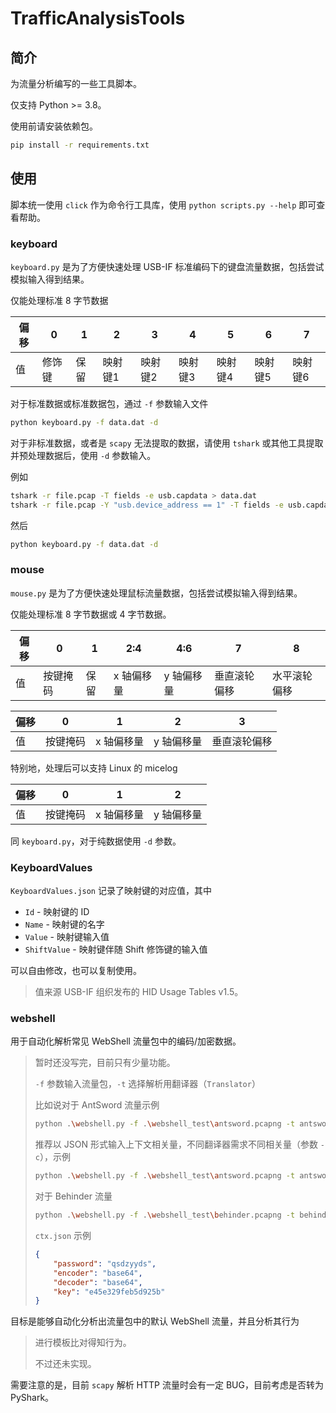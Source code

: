 # TrafficAnalysisTools

## 简介

为流量分析编写的一些工具脚本。

仅支持 Python >= 3.8。

使用前请安装依赖包。

```bash
pip install -r requirements.txt
```

## 使用

脚本统一使用 `click` 作为命令行工具库，使用 `python scripts.py --help` 即可查看帮助。

### keyboard

`keyboard.py` 是为了方便快速处理 USB-IF 标准编码下的键盘流量数据，包括尝试模拟输入得到结果。

仅能处理标准 8 字节数据

| 偏移 | 0      | 1    | 2       | 3       | 4       | 5       | 6       | 7       |
| ---- | ------ | ---- | ------- | ------- | ------- | ------- | ------- | ------- |
| 值   | 修饰键 | 保留 | 映射键1 | 映射键2 | 映射键3 | 映射键4 | 映射键5 | 映射键6 |

对于标准数据或标准数据包，通过 `-f` 参数输入文件

```bash
python keyboard.py -f data.dat -d
```

对于非标准数据，或者是 `scapy` 无法提取的数据，请使用 `tshark` 或其他工具提取并预处理数据后，使用 `-d` 参数输入。

例如

```bash
tshark -r file.pcap -T fields -e usb.capdata > data.dat
tshark -r file.pcap -Y "usb.device_address == 1" -T fields -e usb.capdata
```

然后

```bash
python keyboard.py -f data.dat -d
```



### mouse

`mouse.py` 是为了方便快速处理鼠标流量数据，包括尝试模拟输入得到结果。

仅能处理标准 8 字节数据或 4 字节数据。

| 偏移 | 0        | 1    | 2:4        | 4:6        | 7            | 8            |
| ---- | -------- | ---- | ---------- | ---------- | ------------ | ------------ |
| 值   | 按键掩码 | 保留 | x 轴偏移量 | y 轴偏移量 | 垂直滚轮偏移 | 水平滚轮偏移 |

| 偏移 | 0        | 1          | 2          | 3            |
| ---- | -------- | ---------- | ---------- | ------------ |
| 值   | 按键掩码 | x 轴偏移量 | y 轴偏移量 | 垂直滚轮偏移 |

特别地，处理后可以支持 Linux 的 micelog

| 偏移 | 0        | 1          | 2          |
| ---- | -------- | ---------- | ---------- |
| 值   | 按键掩码 | x 轴偏移量 | y 轴偏移量 |

同 `keyboard.py`，对于纯数据使用 `-d` 参数。



### KeyboardValues

`KeyboardValues.json` 记录了映射键的对应值，其中

- `Id` - 映射键的 ID
- `Name` - 映射键的名字
- `Value` - 映射键输入值
- `ShiftValue` - 映射键伴随 Shift 修饰键的输入值

可以自由修改，也可以复制使用。

> 值来源 USB-IF 组织发布的 HID Usage Tables v1.5。



### webshell

用于自动化解析常见 WebShell 流量包中的编码/加密数据。

> 暂时还没写完，目前只有少量功能。
>
> `-f` 参数输入流量包，`-t` 选择解析用翻译器（`Translator`）
>
> 比如说对于 AntSword 流量示例
>
> ```bash
> python .\webshell.py -f .\webshell_test\antsword.pcapng -t antsword
> ```
>
> 推荐以 JSON 形式输入上下文相关量，不同翻译器需求不同相关量（参数 `-c`），示例
>
> ```bash
> python .\webshell.py -f .\webshell_test\antsword.pcapng -t antsword -c ctx.json > rst.txt
> ```
>
> 对于 Behinder 流量
>
> ```bash
> python .\webshell.py -f .\webshell_test\behinder.pcapng -t behinder.xor_base64 -c ctx.json > rst.txt
> ```
>
> `ctx.json` 示例
>
> ```json
> {
>     "password": "qsdzyyds",
>     "encoder": "base64",
>     "decoder": "base64",
>     "key": "e45e329feb5d925b"
> }
> ```

目标是能够自动化分析出流量包中的默认 WebShell 流量，并且分析其行为

> 进行模板比对得知行为。
>
> 不过还未实现。

 需要注意的是，目前 `scapy` 解析 HTTP 流量时会有一定 BUG，目前考虑是否转为 PyShark。



